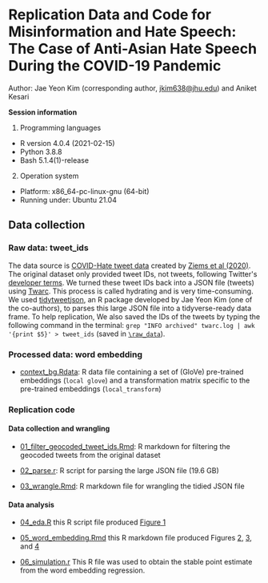 # Replication Data and Code for Misinformation and Hate Speech: The Case of Anti-Asian Hate Speech During the COVID-19 Pandemic

Author: Jae Yeon Kim (corresponding author, jkim638@jhu.edu) and Aniket Kesari 

**Session information**

1. Programming languages

* R version 4.0.4 (2021-02-15)
* Python 3.8.8
* Bash 5.1.4(1)-release

2. Operation system

* Platform: x86_64-pc-linux-gnu (64-bit)
* Running under: Ubuntu 21.04

## Data collection 

### Raw data: tweet_ids

The data source is [COVID-Hate tweet data](http://claws.cc.gatech.edu/covid/#dataset) created by [Ziems et al (2020)](http://claws.cc.gatech.edu/covid). The original dataset only provided tweet IDs, not tweets, following Twitter's [developer terms](https://developer.twitter.com/en/developer-terms/more-on-restricted-use-cases). We turned these tweet IDs back into a JSON file (tweets) using [Twarc](https://github.com/DocNow/twarc). This process is called hydrating and is very time-consuming. We used [tidytweetjson](https://github.com/jaeyk/tidytweetjson), an R package developed by Jae Yeon Kim (one of the co-authors), to parses this large JSON file into a tidyverse-ready data frame. To help replication, We also saved the IDs of the tweets by typing the following command in the terminal: `grep "INFO archived" twarc.log | awk '{print $5}' > tweet_ids` (saved in [`\raw_data`](https://github.com/jaeyk/asian_hate_misinformation/blob/master/raw_data/tweet_ids)).

### Processed data: word embedding 

* [context_bg.Rdata](https://github.com/jaeyk/asian_hate_misinformation/blob/master/processed_data/context_bg.Rdata): R data file containing a set of (GloVe) pre-trained embeddings (`local glove`) and a transformation matrix specific to the pre-trained embeddings (`local_transform`)

### Replication code

#### Data collection and wrangling 

* [01_filter_geocoded_tweet_ids.Rmd](https://github.com/jaeyk/asian_hate_misinformation/blob/master/code/01_filter_geocoded_tweet_ids.Rmd): R markdown for filtering the geocoded tweets from the original dataset

* [02_parse.r](https://github.com/jaeyk/asian_hate_misinformation/blob/master/code/02_parse.r): R script for parsing the large JSON file (19.6 GB)

* [03_wrangle.Rmd](https://github.com/jaeyk/asian_hate_misinformation/blob/master/code/03_wrangle.Rmd): R markdown file for wrangling the tidied JSON file 

#### Data analysis 

* [04_eda.R](https://github.com/jaeyk/asian_hate_misinformation/blob/master/code/04_eda.R) this R script file produced [Figure 1](https://github.com/jaeyk/asian_hate_misinformation/blob/master/outputs/chinavirusprepostlabel.png) 

* [05_word_embedding.Rmd](https://github.com/jaeyk/asian_hate_misinformation/blob/master/code/05_word_embedding.Rmd) this R markdown file produced Figures [2](https://github.com/jaeyk/asian_hate_misinformation/blob/master/outputs/propchange.png), [3](https://github.com/jaeyk/asian_hate_misinformation/blob/master/outputs/embedreg.png), and [4](https://github.com/jaeyk/asian_hate_misinformation/blob/master/outputs/btchinesesep.png)

* [06_simulation.r](https://github.com/jaeyk/asian_hate_misinformation/blob/master/code/06_simulation.r) This R file was used to obtain the stable point estimate from the word embedding regression. 
